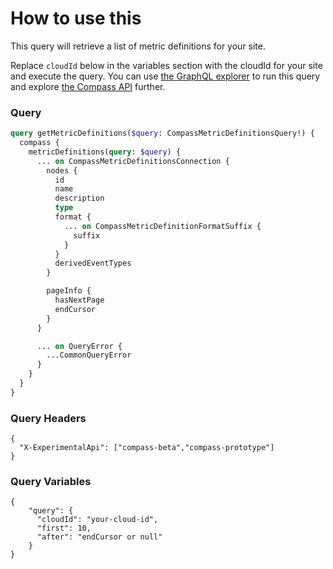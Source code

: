 # How to use this

This query will retrieve a list of metric definitions for your site.

Replace `cloudId` below in the variables section with the cloudId for your site and execute the query. You can use [the GraphQL explorer](https://developer.atlassian.com/cloud/compass/graphql/explorer/) to run this query and explore [the Compass API](https://developer.atlassian.com/cloud/compass/graphql/) further.

### Query

```graphql
query getMetricDefinitions($query: CompassMetricDefinitionsQuery!) {
  compass {
    metricDefinitions(query: $query) {
      ... on CompassMetricDefinitionsConnection {
        nodes {
          id
          name
          description
          type
          format {
            ... on CompassMetricDefinitionFormatSuffix {
              suffix
            }
          }
          derivedEventTypes
        }

        pageInfo {
          hasNextPage
          endCursor
        }
      }

      ... on QueryError {
        ...CommonQueryError
      }
    }
  }
}

```

### Query Headers

```
{
  "X-ExperimentalApi": ["compass-beta","compass-prototype"]
}
```

### Query Variables

```
{ 
    "query": {
      "cloudId": "your-cloud-id",
      "first": 10,
      "after": "endCursor or null"
    }
}
```
